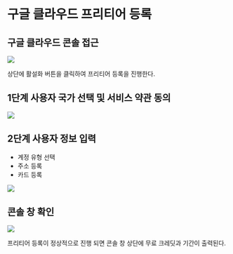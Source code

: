 # 구글 클라우드 프리티어 등록

## 구글 클라우드 콘솔 접근
![](https://storage.googleapis.com/cloud-based-web-application-development/chapter10/freetier/step0.png)

상단에 활설화 버튼을 클릭하여 프리티어 등록을 진행한다.

## 1단계 사용자 국가 선택 및 서비스 약관 동의
![](https://storage.googleapis.com/cloud-based-web-application-development/chapter10/freetier/step1.png)

## 2단계 사용자 정보 입력 
* 계정 유형 선택
* 주소 등록
* 카드 등록    

![](https://storage.googleapis.com/cloud-based-web-application-development/chapter10/freetier/step22.png)

## 콘솔 창 확인
![](https://storage.googleapis.com/cloud-based-web-application-development/chapter10/freetier/result2.png)

프리티어 등록이 정상적으로 진행 되면 콘솔 창 상단에 무료 크레딧과 기간이 출력된다. 

